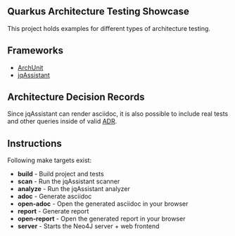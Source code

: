 Quarkus Architecture Testing Showcase
----
This project holds examples for different types of architecture testing.

Frameworks
----
- [ArchUnit](https://www.archunit.org)
- [jqAssistant](https://jqassistant.org)

Architecture Decision Records
----
Since jqAssistant can render asciidoc, it is also possible to include real
tests and other queries inside of valid [ADR](https://adr.github.io/).

Instructions
----
Following make targets exist:

- **build** - Build project and tests
- **scan** - Run the jqAssistant scanner
- **analyze** - Run the jqAssistant analyzer
- **adoc** - Generate asciidoc
- **open-adoc** - Open the generated asciidoc in your browser
- **report** - Generate report  
- **open-report** - Open the generated report in your browser
- **server** - Starts the Neo4J server + web frontend
